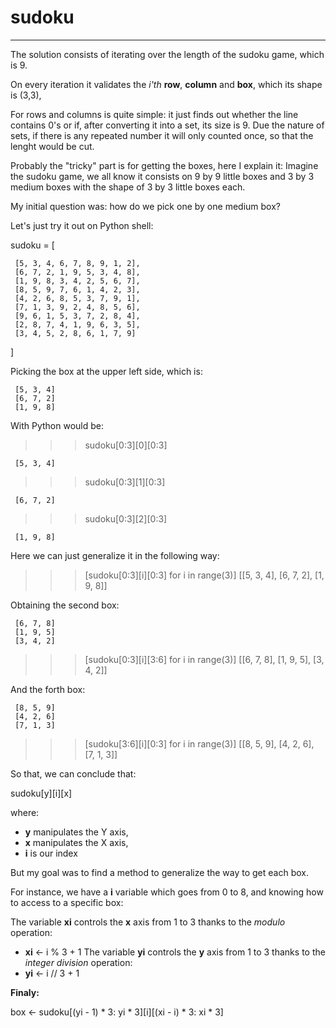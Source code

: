 # sudoku
---

The solution consists of iterating over the length of the sudoku game, which is 9.

On every iteration it validates the *i'th* **row**, **column** and **box**, which its shape is (3,3),

For rows and columns is quite simple: it just finds out whether the line contains 0's or if, after converting it into a set, its size is 9. Due the nature of sets, if there is any repeated number it will only counted once, so that the lenght would be cut.

Probably the "tricky" part is for getting the boxes, here I explain it:
Imagine the sudoku game, we all know it consists on 9 by 9 little boxes and 3 by 3 medium boxes with the shape of 3 by 3 little boxes each.

My initial question was: how do we pick one by one medium box?

Let's just try it out on Python shell:

sudoku = [

     [5, 3, 4, 6, 7, 8, 9, 1, 2],
     [6, 7, 2, 1, 9, 5, 3, 4, 8],
     [1, 9, 8, 3, 4, 2, 5, 6, 7],
     [8, 5, 9, 7, 6, 1, 4, 2, 3],
     [4, 2, 6, 8, 5, 3, 7, 9, 1],
     [7, 1, 3, 9, 2, 4, 8, 5, 6],
     [9, 6, 1, 5, 3, 7, 2, 8, 4],
     [2, 8, 7, 4, 1, 9, 6, 3, 5],
     [3, 4, 5, 2, 8, 6, 1, 7, 9]
     
   ]
   
Picking the box at the upper left side, which is:

     [5, 3, 4]
     [6, 7, 2]
     [1, 9, 8]

With Python would be:

>>> sudoku[0:3][0][0:3]
     
     [5, 3, 4]
>>> sudoku[0:3][1][0:3]

     [6, 7, 2]
>>> sudoku[0:3][2][0:3]

     [1, 9, 8]

Here we can just generalize it in the following way:

>>> [sudoku[0:3][i][0:3] for i in range(3)]
[[5, 3, 4], [6, 7, 2], [1, 9, 8]]

Obtaining the second box:

     [6, 7, 8]
     [1, 9, 5]
     [3, 4, 2]

>>> [sudoku[0:3][i][3:6] for i in range(3)]
[[6, 7, 8], [1, 9, 5], [3, 4, 2]]

And the forth box:

     [8, 5, 9]
     [4, 2, 6]
     [7, 1, 3]

>>> [sudoku[3:6][i][0:3] for i in range(3)]
[[8, 5, 9], [4, 2, 6], [7, 1, 3]]


So that, we can conclude that:

sudoku[y][i][x]

where: 
- **y** manipulates the Y axis,
- **x** manipulates the X axis,
- **i** is our index

But my goal was to find a method to generalize the way to get each box.

For instance, we have a **i** variable which goes from 0 to 8, and knowing how to access to a specific box:

The variable **xi** controls the **x** axis from 1 to 3 thanks to the *modulo* operation:
- **xi** <- i % 3 + 1
The variable **yi** controls the **y** axis from 1 to 3 thanks to the *integer division* operation:
- **yi** <- i // 3 + 1

**Finaly:**

box <- sudoku[(yi - 1) * 3: yi * 3][i][(xi - i) * 3: xi * 3]
